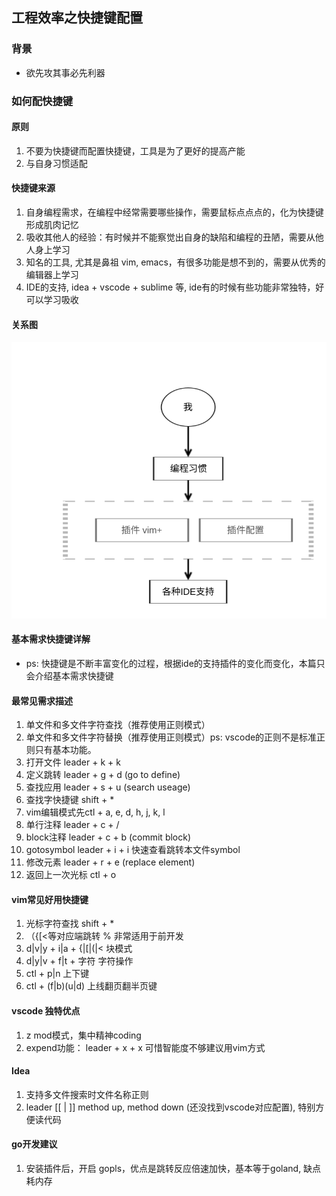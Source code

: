## 工程效率之快捷键配置

### 背景
- 欲先攻其事必先利器

### 如何配快捷键

#### 原则
1. 不要为快捷键而配置快捷键，工具是为了更好的提高产能
2. 与自身习惯适配

#### 快捷键来源
1. 自身编程需求，在编程中经常需要哪些操作，需要鼠标点点点的，化为快捷键形成肌肉记忆
2. 吸收其他人的经验：有时候并不能察觉出自身的缺陷和编程的丑陋，需要从他人身上学习
3. 知名的工具, 尤其是鼻祖 vim, emacs，有很多功能是想不到的，需要从优秀的编辑器上学习
4. IDE的支持, idea + vscode + sublime 等, ide有的时候有些功能非常独特，好可以学习吸收

#### 关系图

![avatar](./images/short_cut_relation.svg)

#### 基本需求快捷键详解
- ps: 快捷键是不断丰富变化的过程，根据ide的支持插件的变化而变化，本篇只会介绍基本需求快捷键

#### 最常见需求描述
1. 单文件和多文件字符查找（推荐使用正则模式）
2. 单文件和多文件字符替换（推荐使用正则模式）ps: vscode的正则不是标准正则只有基本功能。
3. 打开文件 leader + k + k 
4. 定义跳转 leader + g + d (go to define)
5. 查找应用 leader + s + u (search useage)
6. 查找字快捷键 shift + *
7. vim编辑模式先ctl + a, e, d, h, j, k, l
8. 单行注释 leader + c + /
9. block注释 leader + c + b (commit block)
10. gotosymbol leader + i + i 快速查看跳转本文件symbol
11. 修改元素 leader + r + e (replace element)
12. 返回上一次光标 ctl + o
    
#### vim常见好用快捷键
1. 光标字符查找 shift + *
2. （{[<等对应端跳转 % 非常适用于前开发
3. d|v|y + i|a + {|[|(|< 块模式
4. d|y|v + f|t + 字符  字符操作
5. ctl + p|n 上下键
6. ctl + (f|b)(u|d) 上线翻页翻半页键

#### vscode 独特优点
1. z mod模式，集中精神coding
2. expend功能： leader + x + x 可惜智能度不够建议用vim方式

#### Idea
1. 支持多文件搜索时文件名称正则
2. leader [[ | ]] method up, method down (还没找到vscode对应配置), 特别方便读代码

#### go开发建议
1. 安装插件后，开启 gopls，优点是跳转反应倍速加快，基本等于goland, 缺点耗内存